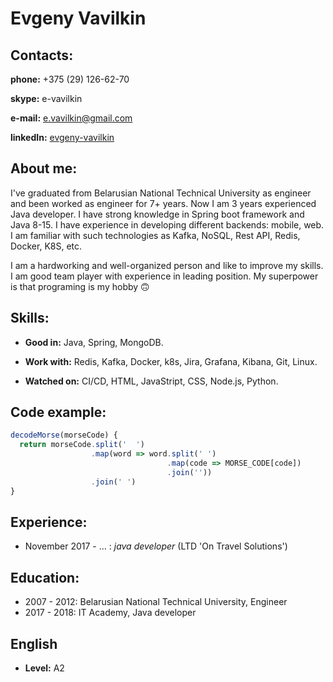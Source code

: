 # Evgeny Vavilkin

## Contacts:

**phone:** +375 (29) 126-62-70

**skype:** e-vavilkin

**e-mail:** e.vavilkin@gmail.com

**linkedIn:** [evgeny-vavilkin](https://www.linkedin.com/in/evgeny-vavilkin/)

## About me:

I've graduated from Belarusian National Technical University as engineer and been worked as engineer for 7+ years. Now I am 3 years experienced Java developer. I have strong knowledge in Spring boot framework and Java 8-15. I have experience in developing different backends: mobile, web. I am familiar with such technologies as Kafka, NoSQL, Rest API, Redis, Docker, K8S, etc.

I am a hardworking and well-organized person and like to improve my skills. I am good team player with experience in leading position. My superpower is that programing is my hobby :upside_down_face:

## Skills:

- **Good in:** Java, Spring, MongoDB.

- **Work with:** Redis, Kafka, Docker, k8s, Jira, Grafana, Kibana, Git, Linux.

- **Watched on:** CI/CD, HTML, JavaStript, CSS, Node.js, Python.

## Code example:

```javascript
decodeMorse(morseCode) {
  return morseCode.split('  ')
                  .map(word => word.split(' ')
                                   .map(code => MORSE_CODE[code])
                                   .join(''))
                  .join(' ')
}
```

## Experience:

- November 2017 - ... : _java developer_ (LTD 'On Travel Solutions')

## Education:

- 2007 - 2012: Belarusian National Technical University, Engineer
- 2017 - 2018: IT Academy, Java developer

## English

- **Level:** A2
